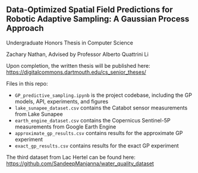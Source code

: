 ## Data-Optimized Spatial Field Predictions for Robotic Adaptive Sampling: A Gaussian Process Approach

Undergraduate Honors Thesis in Computer Science

Zachary Nathan, Advised by Professor Alberto Quattrini Li

Upon completion, the written thesis will be published here: https://digitalcommons.dartmouth.edu/cs_senior_theses/

Files in this repo:
- `GP_predictive_sampling.ipynb` is the project codebase, including the GP models, API, experiments, and figures
- `lake_sunapee_dataset.csv` contains the Catabot sensor measurements from Lake Sunapee
- `earth_engine_dataset.csv` contains the Copernicus Sentinel-5P measurements from Google Earth Engine
- `approximate_gp_results.csv` contains results for the approximate GP experiment
- `exact_gp_results.csv` contains results for the exact GP experiment

The third dataset from Lac Hertel can be found here: https://github.com/SandeepManjanna/water_quality_dataset
